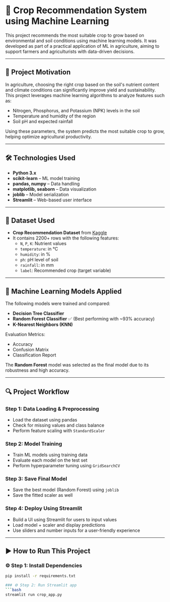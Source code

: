 # 🌾 Crop Recommendation System using Machine Learning

This project recommends the most suitable crop to grow based on environmental and soil conditions using machine learning models. It was developed as part of a practical application of ML in agriculture, aiming to support farmers and agriculturists with data-driven decisions.

---

## 📌 Project Motivation

In agriculture, choosing the right crop based on the soil's nutrient content and climate conditions can significantly improve yield and sustainability. This project leverages machine learning algorithms to analyze features such as:

- Nitrogen, Phosphorus, and Potassium (NPK) levels in the soil
- Temperature and humidity of the region
- Soil pH and expected rainfall

Using these parameters, the system predicts the most suitable crop to grow, helping optimize agricultural productivity.

---

## 🛠️ Technologies Used

- **Python 3.x**
- **scikit-learn** – ML model training
- **pandas, numpy** – Data handling
- **matplotlib, seaborn** – Data visualization
- **joblib** – Model serialization
- **Streamlit** – Web-based user interface

---

## 📂 Dataset Used

- **Crop Recommendation Dataset** from [Kaggle](https://www.kaggle.com/datasets/atharvaingle/crop-recommendation-dataset)
- It contains 2200+ rows with the following features:
  - `N`, `P`, `K`: Nutrient values
  - `temperature`: in °C
  - `humidity`: in %
  - `ph`: pH level of soil
  - `rainfall`: in mm
  - `label`: Recommended crop (target variable)

---

## 🧠 Machine Learning Models Applied

The following models were trained and compared:
- **Decision Tree Classifier**
- **Random Forest Classifier** ✅ (Best performing with ~93% accuracy)
- **K-Nearest Neighbors (KNN)**

Evaluation Metrics:
- Accuracy
- Confusion Matrix
- Classification Report

The **Random Forest** model was selected as the final model due to its robustness and high accuracy.

---

## 🔍 Project Workflow

### Step 1: Data Loading & Preprocessing
- Load the dataset using pandas
- Check for missing values and class balance
- Perform feature scaling with `StandardScaler`

### Step 2: Model Training
- Train ML models using training data
- Evaluate each model on the test set
- Perform hyperparameter tuning using `GridSearchCV`

### Step 3: Save Final Model
- Save the best model (Random Forest) using `joblib`
- Save the fitted scaler as well

### Step 4: Deploy Using Streamlit
- Build a UI using Streamlit for users to input values
- Load model + scaler and display predictions
- Use sliders and number inputs for a user-friendly experience

---

## ▶️ How to Run This Project

### ⚙️ Step 1: Install Dependencies
```bash
pip install -r requirements.txt

### ⚙️ Step 2: Run Streamlit app
```bash
streamlit run crop_app.py

